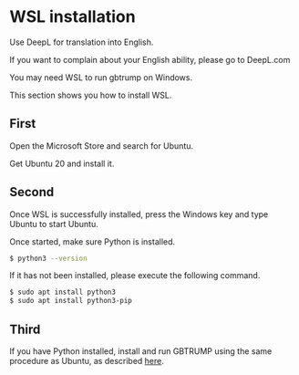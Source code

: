 # WSL installation

Use DeepL for translation into English.

If you want to complain about your English ability, please go to DeepL.com

You may need WSL to run gbtrump on Windows.

This section shows you how to install WSL.

## First

Open the Microsoft Store and search for Ubuntu.

Get Ubuntu 20 and install it.

## Second
Once WSL is successfully installed, press the Windows key and type Ubuntu to start Ubuntu.

Once started, make sure Python is installed.

```bash
$ python3 --version
```

If it has not been installed, please execute the following command.

```bash
$ sudo apt install python3
$ sudo apt install python3-pip
```

## Third

If you have Python installed, install and run GBTRUMP using the same procedure as Ubuntu, as described [here](README.md).